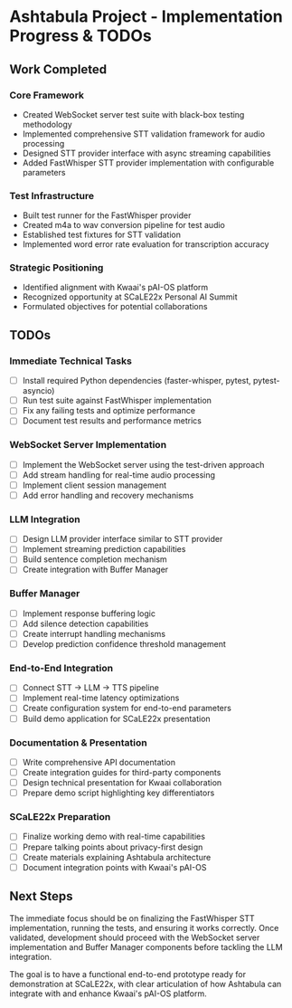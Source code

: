 # Ashtabula Project - Implementation Progress & TODOs

## Work Completed

### Core Framework
- Created WebSocket server test suite with black-box testing methodology
- Implemented comprehensive STT validation framework for audio processing
- Designed STT provider interface with async streaming capabilities
- Added FastWhisper STT provider implementation with configurable parameters

### Test Infrastructure
- Built test runner for the FastWhisper provider
- Created m4a to wav conversion pipeline for test audio
- Established test fixtures for STT validation
- Implemented word error rate evaluation for transcription accuracy

### Strategic Positioning
- Identified alignment with Kwaai's pAI-OS platform
- Recognized opportunity at SCaLE22x Personal AI Summit
- Formulated objectives for potential collaborations

## TODOs

### Immediate Technical Tasks
- [ ] Install required Python dependencies (faster-whisper, pytest, pytest-asyncio)
- [ ] Run test suite against FastWhisper implementation
- [ ] Fix any failing tests and optimize performance
- [ ] Document test results and performance metrics

### WebSocket Server Implementation
- [ ] Implement the WebSocket server using the test-driven approach
- [ ] Add stream handling for real-time audio processing
- [ ] Implement client session management
- [ ] Add error handling and recovery mechanisms

### LLM Integration
- [ ] Design LLM provider interface similar to STT provider
- [ ] Implement streaming prediction capabilities
- [ ] Build sentence completion mechanism
- [ ] Create integration with Buffer Manager

### Buffer Manager
- [ ] Implement response buffering logic
- [ ] Add silence detection capabilities
- [ ] Create interrupt handling mechanisms
- [ ] Develop prediction confidence threshold management

### End-to-End Integration
- [ ] Connect STT → LLM → TTS pipeline
- [ ] Implement real-time latency optimizations
- [ ] Create configuration system for end-to-end parameters
- [ ] Build demo application for SCaLE22x presentation

### Documentation & Presentation
- [ ] Write comprehensive API documentation
- [ ] Create integration guides for third-party components
- [ ] Design technical presentation for Kwaai collaboration
- [ ] Prepare demo script highlighting key differentiators

### SCaLE22x Preparation
- [ ] Finalize working demo with real-time capabilities
- [ ] Prepare talking points about privacy-first design
- [ ] Create materials explaining Ashtabula architecture
- [ ] Document integration points with Kwaai's pAI-OS

## Next Steps

The immediate focus should be on finalizing the FastWhisper STT implementation, running the tests, and ensuring it works correctly. Once validated, development should proceed with the WebSocket server implementation and Buffer Manager components before tackling the LLM integration.

The goal is to have a functional end-to-end prototype ready for demonstration at SCaLE22x, with clear articulation of how Ashtabula can integrate with and enhance Kwaai's pAI-OS platform.